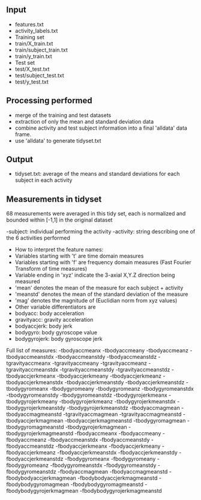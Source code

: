 ## Input
- features.txt
- activity_labels.txt
- Training set
 - train/X_train.txt
 - train/subject_train.txt
 - train/y_train.txt
- Test set
 - test/X_test.txt
 - test/subject_test.txt
 - test/y_test.txt

## Processing performed
- merge of the training and test datasets
- extraction of only the mean and standard deviation data
- combine activity and test subject information into a final 'alldata' data frame.
- use 'alldata' to generate tidyset.txt

## Output
- tidyset.txt: average of the means and standard deviations for each subject in each activity

## Measurements in tidyset
68 measurements were averaged in this tidy set, each is normalized and bounded within [-1,1] in the original dataset

-subject: individual performing the activity
-activity: string describing one of the 6 activities performed
- How to interpret the feature names:
 - Variables starting with 't' are time domain measures
 - Variables starting with 'f' are frequency domain measures (Fast Fourier Transform of time measures)
 - Variable ending in 'xyz' indicate the 3-axial X,Y.Z direction being measured
 - 'mean' denotes the mean of the measure for each subject + activity
 - 'meanstd' denotes the mean of the standard deviation of the measure
 - 'mag' denotes the magnitude of (Euclidian norm from xyz values)
 - Other variable differentiators are
  - bodyacc: body acceleration 
  - gravityacc: gravity acceleration
  - bodyaccjerk: body jerk
  - bodygyro: body gyroscope value
  - bodygyrojerk: body gyroscope jerk

Full list of measures:
-tbodyaccmeanx
-tbodyaccmeany
-tbodyaccmeanz
-tbodyaccmeanstdx
-tbodyaccmeanstdy
-tbodyaccmeanstdz
-tgravityaccmeanx
-tgravityaccmeany
-tgravityaccmeanz
-tgravityaccmeanstdx
-tgravityaccmeanstdy
-tgravityaccmeanstdz
-tbodyaccjerkmeanx
-tbodyaccjerkmeany
-tbodyaccjerkmeanz
-tbodyaccjerkmeanstdx
-tbodyaccjerkmeanstdy
-tbodyaccjerkmeanstdz
-tbodygyromeanx
-tbodygyromeany
-tbodygyromeanz
-tbodygyromeanstdx
-tbodygyromeanstdy
-tbodygyromeanstdz
-tbodygyrojerkmeanx
-tbodygyrojerkmeany
-tbodygyrojerkmeanz
-tbodygyrojerkmeanstdx
-tbodygyrojerkmeanstdy
-tbodygyrojerkmeanstdz
-tbodyaccmagmean
-tbodyaccmagmeanstd
-tgravityaccmagmean
-tgravityaccmagmeanstd
-tbodyaccjerkmagmean
-tbodyaccjerkmagmeanstd
-tbodygyromagmean
-tbodygyromagmeanstd
-tbodygyrojerkmagmean
-tbodygyrojerkmagmeanstd
-fbodyaccmeanx
-fbodyaccmeany
-fbodyaccmeanz
-fbodyaccmeanstdx
-fbodyaccmeanstdy
-fbodyaccmeanstdz
-fbodyaccjerkmeanx
-fbodyaccjerkmeany
-fbodyaccjerkmeanz
-fbodyaccjerkmeanstdx
-fbodyaccjerkmeanstdy
-fbodyaccjerkmeanstdz
-fbodygyromeanx
-fbodygyromeany
-fbodygyromeanz
-fbodygyromeanstdx
-fbodygyromeanstdy
-fbodygyromeanstdz
-fbodyaccmagmean
-fbodyaccmagmeanstd
-fbodybodyaccjerkmagmean
-fbodybodyaccjerkmagmeanstd
-fbodybodygyromagmean
-fbodybodygyromagmeanstd
-fbodybodygyrojerkmagmean
-fbodybodygyrojerkmagmeanstd
